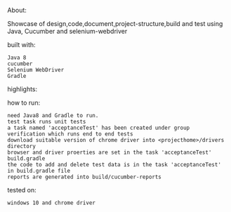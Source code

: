 About:

Showcase of design,code,document,project-structure,build and test using Java, Cucumber and selenium-webdriver

built with:

    Java 8
    cucumber    
    Selenium WebDriver 
    Gradle

highlights:


how to run:

    need Java8 and Gradle to run.
    test task runs unit tests
    a task named 'acceptanceTest' has been created under group verification which runs end to end tests
    download suitable version of chrome driver into <projecthome>/drivers directory 
    browser and driver proerties are set in the task 'acceptanceTest' build.gradle    
    the code to add and delete test data is in the task 'acceptanceTest' in build.gradle file 
    reports are generated into build/cucumber-reports

tested on:

    windows 10 and chrome driver
    
    
